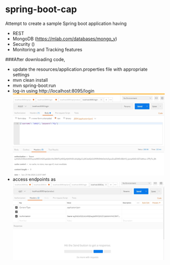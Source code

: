 # spring-boot-cap
Attempt to create a sample Spring boot application having 
* REST 
* MongoDB (https://mlab.com/databases/mongo_y)
* Security ()
* Monitoring and Tracking features

###After downloading code, 
- update the resources/application.properties file with appropriate settings 
- mvn clean install 
- mvn spring-boot:run
- log-in using http://localhost:8095/login
![alt login](readme/login.jpg)
- access endpoints as 
![alt Access Endpoints](readme/getData.jpg)



